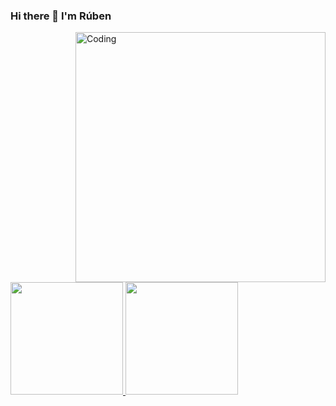 ### Hi there 👋 I'm Rúben

<img align="right" width="400" src="https://media4.giphy.com/media/qgQUggAC3Pfv687qPC/giphy.gif?cid=790b76119e9b85c391462f7f71386acc36bf3be192304520&rid=giphy.gif&ct=g" alt="Coding">

<div> <a href="https://github.com/rubencidario">
  <img  height="180em" src="https://github-readme-stats.vercel.app/api?username=rubencidario&show_icons=true&theme=github_dark&include_all_commits=true&count_private=true"/>
  <img height="180em" src="https://github-readme-stats.vercel.app/api/top-langs/?username=rubencidario&layout=compact&langs_count=7&theme=github_dark"/>
</div>
